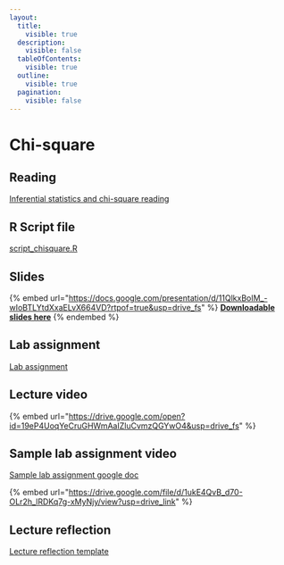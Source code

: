 ```yaml
---
layout:
  title:
    visible: true
  description:
    visible: false
  tableOfContents:
    visible: true
  outline:
    visible: true
  pagination:
    visible: false
---
```


# Chi-square

## Reading

[Inferential statistics and chi-square reading](https://drive.google.com/open?id=1-PbcGjr9TGm-9y8Y5-NfsIZr06lRRRr-\&usp=drive_fs)

## R Script file

[script\_chisquare.R](https://drive.google.com/open?id=1CjOawdrardp48XweOo1ALyZ4Hnl9RYaP\&usp=drive_fs)

## Slides

{% embed url="https://docs.google.com/presentation/d/11QlkxBoIM_-wIoBTLYtdXxaELvX664VD?rtpof=true&usp=drive_fs" %}
[**Downloadable slides here**](https://docs.google.com/presentation/d/11QlkxBoIM_-wIoBTLYtdXxaELvX664VD?rtpof=true\&usp=drive_fs)
{% endembed %}

## Lab assignment

[Lab assignment](https://docs.google.com/document/d/11HPWcizkd_-5Xn9oGYYLPkkyLk2CzxFB/edit?usp=sharing\&ouid=100179871492576617561\&rtpof=true\&sd=true)

## Lecture video

{% embed url="https://drive.google.com/open?id=19eP4UoqYeCruGHWmAaIZluCvmzQGYwO4&usp=drive_fs" %}

## Sample lab assignment video

[Sample lab assignment google doc](https://docs.google.com/document/d/18BGA5TafkyxUeuWc-YAHAopzicvxJbcL?rtpof=true\&usp=drive_fs)

{% embed url="https://drive.google.com/file/d/1ukE4QvB_d70-OLr2h_lRDKq7g-xMyNjy/view?usp=drive_link" %}

## Lecture reflection

[Lecture reflection template](https://docs.google.com/document/d/1ZiDCND_FaJgPr-BSUpnEeWy3qwayL8x8?rtpof=true\&usp=drive_fs)
